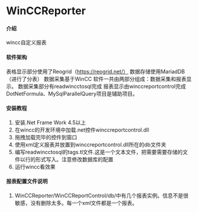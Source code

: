 # WinCCReporter

#### 介绍
wincc自定义报表

#### 软件架构
表格显示部分使用了Reogrid（https://reogrid.net/）
数据存储使用MariadDB（进行了分表）
数据采集基于WinCC
软件一共由两部分组成：数据采集和报表显示。
数据采集部分有readwincctosql完成
报表显示由winccreportcontrol完成
DotNetFormula、MySqlParallelQuery项目是辅助项目。

#### 安装教程

1.  安装.Net Frame Work 4.5以上
2.  在wincc的开发环境中加载.net控件winccreportcontrol.dll
3.  拖拽加载完毕的控件到窗口
4.  使用xml定义报表并放置到winccreportcontrol.dll所在的db文件夹
5.  编写readwincctosql的tags.tl文件.这是一个文本文件，把需要需要存储的文件以行的形式写入。注意修改数据库的配置
5.  运行wincc看效果

#### 报表配置文件说明

1.  WinCCReporter/WinCCReportControl/db/中有几个报表实例。信息不是很敏感，没有删除太多。每一个xml文件都是一个报表。


